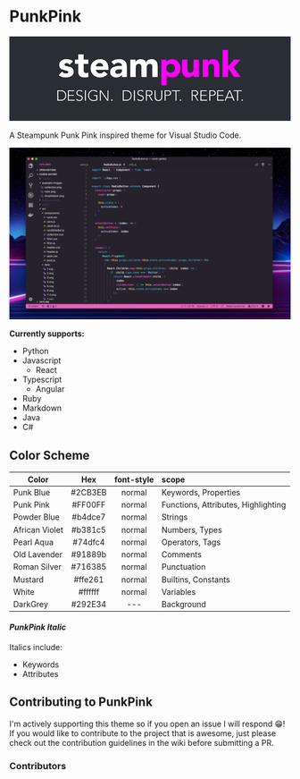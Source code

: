 # PunkPink

![ ](https://github.com/seanmdillon/punkpink/blob/master/punkpink-logo.png)

A Steampunk Punk Pink inspired theme for Visual Studio Code.

![screenshot](https://github.com/seanmdillon/punkpink/blob/master/screenshot.png)

**Currently supports:**
- Python
- Javascript
    - React
- Typescript
    - Angular
- Ruby
- Markdown
- Java
- C#

## Color Scheme

| Color   | Hex         | font-style  | scope |
| ------- |:-----------:|:-----------:|:-----|
| Punk Blue | #2CB3EB | normal | Keywords, Properties |
| Punk Pink | #FF00FF | normal | Functions, Attributes, Highlighting |
| Powder Blue | #b4dce7 | normal | Strings |
| African Violet | #b381c5 | normal | Numbers, Types |
| Pearl Aqua | #74dfc4 | normal | Operators, Tags |
| Old Lavender | #91889b | normal | Comments |
| Roman Silver | #716385 | normal | Punctuation |
| Mustard | #ffe261 | normal | Builtins, Constants |
| White | #ffffff | normal | Variables |
| DarkGrey | #292E34 | --- | Background |

#### *PunkPink Italic*

Italics include:
  - Keywords
  - Attributes

## Contributing to PunkPink

I'm actively supporting this theme so if you open an issue I will respond 😁! If you would like to contribute to the project that is awesome, just please check out the contribution guidelines in the wiki before submitting a PR.

### Contributors

